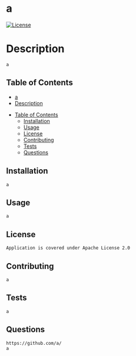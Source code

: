 # a
[![License](https://img.shields.io/badge/License-Apache%202.0-blue.svg)](https://opensource.org/licenses/Apache-2.0)

# Description

	a

## Table of Contents

- [a](#a)
- [Description](#description)
* [Table of Contents](#table-of-contents)
  * [Installation](#installation)
  * [Usage](#usage)
  * [License](#license)
  * [Contributing](#contributing)
  * [Tests](#tests)
  * [Questions](#questions)

## Installation

	a

## Usage

	a

## License

	Application is covered under Apache License 2.0

## Contributing

	a

## Tests

	a

## Questions

	https://github.com/a/
	a